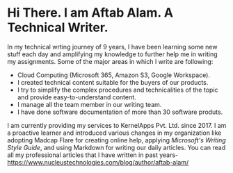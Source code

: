# Hi There. I am Aftab Alam. A Technical Writer.

In my technical wrting journey of 9 years, I have been learning some new stuff each day and amplifying my knowledge to further help me in writing my assignments. Some of the major areas in which I write are following:
- Cloud Computing (Microsoft 365, Amazon S3, Google Workspace).
- I created technical content suitable for the buyers of our products.
- I try to simplify the complex procedures and technicalities of the topic and provide easy-to-understand content.
- I manage all the team member in our writing team.
- I have done software documentation of more than 30 software produts.

 I am currently providing my services to KernelApps Pvt. Ltd. since 2017.
 I am a proactive learner and introduced various changes in my organization like adopting Madcap Flare for creating online help, applying *Microsoft's Writing Style Guide*, and using Markdown for writing our daily articles.
 You can read all my professional articles that I have written in past years-
https://www.nucleustechnologies.com/blog/author/aftab-alam/
